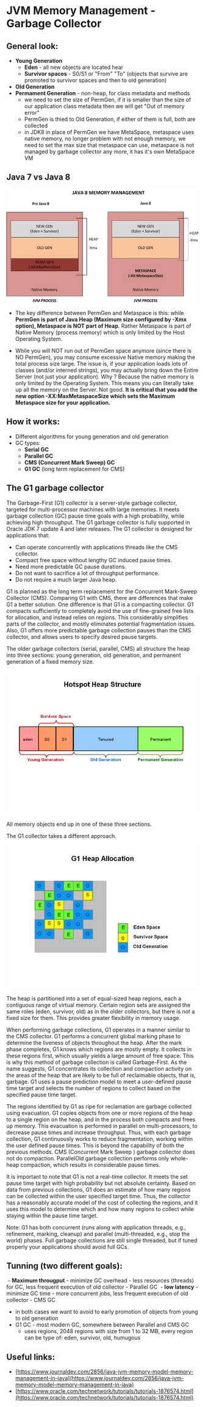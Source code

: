 # JVM Memory Management - Garbage Collector

## General look:
  - __Young Generation__
    - __Eden__ - all new objects are located hear
    - __Survivor spaces__ - S0/S1 or "From" "To" (objects that survive are promoted to survivor spaces and then to old generation)
  - __Old Generation__
  - __Permament Generation__ - non-heap, for class metadata and methods
    - we need to set the size of PermGen, if it is smaller than the size of our application class metadata then we will get "Out of memory error"
    - PermGen is thied to Old Generation, if either of them is full, both are collected
    - in JDK8 in place of PermGen we have MetaSpace, metaspace uses native memory, no longer problem with not enough memory, we need to set
    the max size that metaspace can use, metaspace is not managed by garbage collector any more, it has it's own MetaSpace VM
    
## Java 7 vs Java 8

![](Java8-heap.jpg)

  - The key difference between PermGen and Metaspace is this: while __PermGen is part of Java Heap 
    (Maximum size configured by -Xmx option), Metaspace is NOT part of Heap__. 
    Rather Metaspace is part of Native Memory (process memory) which is only limited by the Host Operating System.

  - While you will NOT run out of PermGen space anymore (since there is NO PermGen), 
    you may consume excessive Native memory making the total process size large. 
    The issue is, if your application loads lots of classes (and/or interned strings),
    you may actually bring down the Entire Server (not just your application). 
    Why ? Because the native memory is only limited by the Operating System. 
    This means you can literally take up all the memory on the Server. Not good.
    __It is critical that you add the new option -XX:MaxMetaspaceSize  which sets the Maximum Metaspace size for your application.__
    
## How it works:
  - Different algorithms for young generation and old generation
  - GC types:
    - __Serial GC__
    - __Parallel GC__
    - __CMS (Concurrent Mark Sweep) GC__
    - __G1 GC__ (long term replacement for CMS)
    
## The G1 garbage collector
The Garbage-First (G1) collector is a server-style garbage collector, 
targeted for multi-processor machines with large memories. 
It meets garbage collection (GC) pause time goals with a high probability,
 while achieving high throughput. The G1 garbage collector is fully 
 supported in Oracle JDK 7 update 4 and later releases. 
 The G1 collector is designed for applications that:

* Can operate concurrently with applications threads like the CMS collector.
* Compact free space without lengthy GC induced pause times.
* Need more predictable GC pause durations.
* Do not want to sacrifice a lot of throughput performance.
* Do not require a much larger Java heap.

G1 is planned as the long term replacement for the Concurrent Mark-Sweep
 Collector (CMS). Comparing G1 with CMS, there are differences that make 
 G1 a better solution. One difference is that G1 is a compacting collector.
  G1 compacts sufficiently to completely avoid the use of fine-grained 
  free lists for allocation, and instead relies on regions. 
  This considerably simplifies parts of the collector, and mostly 
  eliminates potential fragmentation issues. Also, G1 offers more 
  predictable garbage collection pauses than the CMS collector, 
  and allows users to specify desired pause targets.
  
The older garbage collectors (serial, parallel, CMS) all structure 
the heap into three sections: young generation, old generation, 
and permanent generation of a fixed memory size.

![](HeapStructure.png)

All memory objects end up in one of these three sections.

The G1 collector takes a different approach.

![](g1heap.png)

The heap is partitioned into a set of equal-sized heap regions, 
each a contiguous range of virtual memory. Certain region sets 
are assigned the same roles (eden, survivor, old) as in the 
older collectors, but there is not a fixed size for them. 
This provides greater flexibility in memory usage.

When performing garbage collections, G1 operates in a manner similar to 
the CMS collector. G1 performs a concurrent global marking phase to 
determine the liveness of objects throughout the heap. After the mark 
phase completes, G1 knows which regions are mostly empty. It collects 
in these regions first, which usually yields a large amount of free space. 
This is why this method of garbage collection is called Garbage-First. 
As the name suggests, G1 concentrates its collection and compaction 
activity on the areas of the heap that are likely to be full of reclaimable 
objects, that is, garbage. G1 uses a pause prediction model to meet a 
user-defined pause time target and selects the number of regions to collect 
based on the specified pause time target.

The regions identified by G1 as ripe for reclamation are garbage 
collected using evacuation. G1 copies objects from one or more regions 
of the heap to a single region on the heap, and in the process both 
compacts and frees up memory. This evacuation is performed in parallel 
on multi-processors, to decrease pause times and increase throughput. 
Thus, with each garbage collection, G1 continuously works to reduce 
fragmentation, working within the user defined pause times. This is 
beyond the capability of both the previous methods. CMS (Concurrent Mark Sweep ) 
garbage collector does not do compaction. ParallelOld garbage collection 
performs only whole-heap compaction, which results in considerable pause times.

It is important to note that G1 is not a real-time collector. 
It meets the set pause time target with high probability but not 
absolute certainty. Based on data from previous collections, 
G1 does an estimate of how many regions can be collected within 
the user specified target time. Thus, the collector has a reasonably 
accurate model of the cost of collecting the regions, and it uses this 
model to determine which and how many regions to collect while staying 
within the pause time target.

Note: G1 has both concurrent (runs along with application threads, 
e.g., refinement, marking, cleanup) and parallel (multi-threaded, e.g., 
stop the world) phases. Full garbage collections are still single 
threaded, but if tuned properly your applications should avoid full GCs.
    
    
## Tunning (two different goals):
  - __Maximum througput__
    - minimize GC overhead - less resources (threads) for GC, less frequent execution of old collector
    - Parallel GC
  - __low latency__
    - minimize GC time - more concurrent jobs, less frequent execution of old collector
    - CMS GC
  - in both cases we want to avoid to early promotion of objects from young to old generation
  - G1 GC - most modern GC, somewhere between Parallel and CMS GC
    - uses regions, 2048 regions with size from 1 to 32 MB, every region can be type of: eden, survivor, old, humugous

## Useful links:
  - [https://www.journaldev.com/2856/java-jvm-memory-model-memory-management-in-java](https://www.journaldev.com/2856/java-jvm-memory-model-memory-management-in-java)
  - [https://www.oracle.com/technetwork/tutorials/tutorials-1876574.html](https://www.oracle.com/technetwork/tutorials/tutorials-1876574.html)
